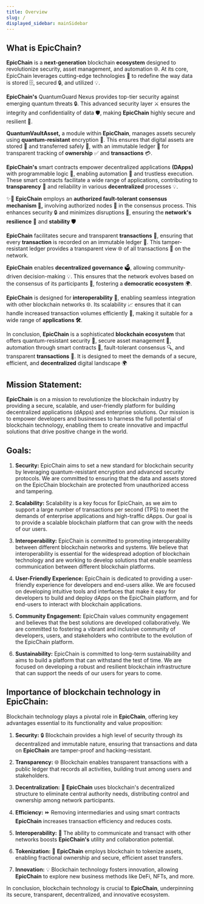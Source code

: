 ```yaml
---
title: Overview
slug: /
displayed_sidebar: mainSidebar
---
```


## What is EpicChain?

**EpicChain** is a **next-generation** blockchain **ecosystem** designed to revolutionize security, asset management, and automation 🌐. At its core, EpicChain leverages cutting-edge technologies 🔧 to redefine the way data is stored 🗄️, secured 🔒, and utilized 💡.

**EpicChain's** QuantumGuard Nexus provides top-tier security against emerging quantum threats 🔒. This advanced security layer ⚔️ ensures the integrity and confidentiality of data 🛡️, making **EpicChain** highly secure and resilient 💎.

**QuantumVaultAsset,** a module within **EpicChain**, manages assets securely using **quantum-resistant** encryption 🔐. This ensures that digital assets are stored 🏦 and transferred safely 🚚, with an immutable ledger 📖 for transparent tracking of **ownership** ✅ and **transactions** 💳.

**EpicChain's** smart contracts empower decentralized applications **(DApps)** with programmable logic 🧠, enabling automation 🔄 and trustless execution. These smart contracts facilitate a wide range of applications, contributing to **transparency** 🌟 and reliability in various **decentralized** processes 💡.

✨🔐 **EpicChain** employs an **authorized fault-tolerant consensus mechanism 🔄,** involving authorized nodes 🚀 in the consensus process. This enhances security 🔒 and minimizes disruptions 🚫, ensuring the **network's resilience** 💪 and **stability 🛡️**

**EpicChain** facilitates secure and transparent **transactions** 🔐, ensuring that every **transaction** is recorded on an immutable ledger 📖. This tamper-resistant ledger provides a transparent view 🌐 of all transactions 🔄 on the network.

**EpicChain** enables **decentralized governance** 🗳️, allowing community-driven decision-making 💡. This ensures that the network evolves based on the consensus of its participants 🤝, fostering a **democratic ecosystem** 🌍.

**EpicChain** is designed for **interoperability** 🔄, enabling seamless integration with other blockchain networks 🌐. Its scalability 📈 ensures that it can handle increased transaction volumes efficiently 💨, making it suitable for a wide range of **applications 🛠️**.

In conclusion, **EpicChain** is a sophisticated **blockchain ecosystem** that offers quantum-resistant security 🔐, secure asset management 🏦, automation through smart contracts 📜, fault-tolerant consensus 🔍, and transparent **transactions** 💎. It is designed to meet the demands of a secure, efficient, and **decentralized** digital landscape 🌍

## Mission Statement:

**EpicChain** is on a mission to revolutionize the blockchain industry by providing a secure, scalable, and user-friendly platform for building decentralized applications (dApps) and enterprise solutions. Our mission is to empower developers and businesses to harness the full potential of blockchain technology, enabling them to create innovative and impactful solutions that drive positive change in the world.

## Goals:

1. **Security:** EpicChain aims to set a new standard for blockchain security by leveraging quantum-resistant encryption and advanced security protocols. We are committed to ensuring that the data and assets stored on the EpicChain blockchain are protected from unauthorized access and tampering.

2. **Scalability:** Scalability is a key focus for EpicChain, as we aim to support a large number of transactions per second (TPS) to meet the demands of enterprise applications and high-traffic dApps. Our goal is to provide a scalable blockchain platform that can grow with the needs of our users.

3. **Interoperability:** EpicChain is committed to promoting interoperability between different blockchain networks and systems. We believe that interoperability is essential for the widespread adoption of blockchain technology and are working to develop solutions that enable seamless communication between different blockchain platforms.

4. **User-Friendly Experience:** EpicChain is dedicated to providing a user-friendly experience for developers and end-users alike. We are focused on developing intuitive tools and interfaces that make it easy for developers to build and deploy dApps on the EpicChain platform, and for end-users to interact with blockchain applications.

5. **Community Engagement:** EpicChain values community engagement and believes that the best solutions are developed collaboratively. We are committed to fostering a vibrant and inclusive community of developers, users, and stakeholders who contribute to the evolution of the EpicChain platform.

6. **Sustainability:** EpicChain is committed to long-term sustainability and aims to build a platform that can withstand the test of time. We are focused on developing a robust and resilient blockchain infrastructure that can support the needs of our users for years to come.

## Importance of blockchain technology in EpicChain:

Blockchain technology plays a pivotal role in **EpicChain**, offering key advantages essential to its functionality and value proposition:

1. **Security:** 🔒 Blockchain provides a high level of security through its decentralized and immutable nature, ensuring that transactions and data on **EpicChain** are tamper-proof and hacking-resistant.

2. **Transparency:** 🌐 Blockchain enables transparent transactions with a public ledger that records all activities, building trust among users and stakeholders.

3. **Decentralization:** 🔄 **EpicChain** uses blockchain's decentralized structure to eliminate central authority needs, distributing control and ownership among network participants.

4. **Efficiency:** ⏩ Removing intermediaries and using smart contracts **EpicChain** increases transaction efficiency and reduces costs.

5. **Interoperability:** 🤝 The ability to communicate and transact with other networks boosts **EpicChain's** utility and collaboration potential.

6. **Tokenization:** 💱 **EpicChain** employs blockchain to tokenize assets, enabling fractional ownership and secure, efficient asset transfers.

7. **Innovation:** 💡 Blockchain technology fosters innovation, allowing **EpicChain** to explore new business methods like DeFi, NFTs, and more.

In conclusion, blockchain technology is crucial to **EpicChain**, underpinning its secure, transparent, decentralized, and innovative ecosystem.

 

<br/>
